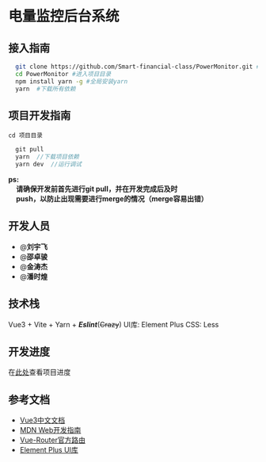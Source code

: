 # 电量监控后台系统

## 接入指南
```bash
  git clone https://github.com/Smart-financial-class/PowerMonitor.git #克隆仓库
  cd PowerMonitor #进入项目目录
  npm install yarn -g #全局安装yarn
  yarn  #下载所有依赖
```

## 项目开发指南
`cd 项目目录`
```js
  git pull
  yarn  //下载项目依赖
  yarn dev  //运行调试
```
__ps:__  
&nbsp;&nbsp;&nbsp;&nbsp;__请确保开发前首先进行git pull，并在开发完成后及时__  
&nbsp;&nbsp;&nbsp;&nbsp;__push，以防止出现需要进行merge的情况（merge容易出错）__


## 开发人员
- @__刘宇飞__
- @__邵卓骏__
- @__金涛杰__
- @__潘时煌__

## 技术栈
Vue3 + Vite + Yarn + ***Eslint***(~~Crazy~~)
UI库: Element Plus
CSS: Less

## 开发进度
在<a href="https://github.com/orgs/Smart-financial-class/projects/1">此处</a>查看项目进度

## 参考文档
- <a href="https://cn.vuejs.org/">Vue3中文文档</a><br />
- <a href="https://developer.mozilla.org/zh-CN/docs/Web">MDN Web开发指南</a><br />
- <a href="https://router.vuejs.org/zh/">Vue-Router官方路由</a><br />
- <a href="https://element-plus.gitee.io/zh-CN/">Element Plus UI库</a><br />
<a href=""></a><br />

